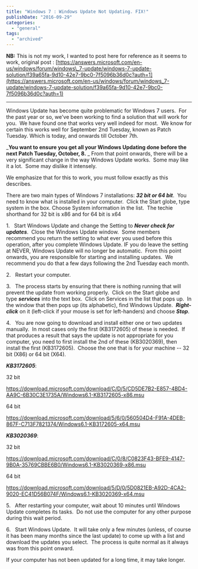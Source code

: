 ```yaml
---
title: "Windows 7 : Windows Update Not Updating. FIX!"
publishDate: "2016-09-29"
categories: 
  - "general"
tags:
  - "archived"  
---
```


**NB:** This is not my work, I wanted to post here for reference as it seems to work, original post : [https://answers.microsoft.com/en-us/windows/forum/windows\_7-update/windows-7-update-solution/f39a65fa-9d10-42e7-9bc0-7f5096b36d0c?auth=1](https://answers.microsoft.com/en-us/windows/forum/windows_7-update/windows-7-update-solution/f39a65fa-9d10-42e7-9bc0-7f5096b36d0c?auth=1)

* * *

Windows Update has become quite problematic for Windows 7 users.  For the past year or so, we've been working to find a solution that will work for you.  We have found one that works very well indeed for most.  We know for certain this works well for September 2nd Tuesday, known as Patch Tuesday. Which is today, and onwards till October 7th.

_**You want to ensure you get all your Windows Updating done before the next Patch Tuesday, October, 8.** _ From that point onwards, there will be a very significant change in the way Windows Update works.  Some may like it a lot.  Some may dislike it intensely.

We emphasize that for this to work, you must follow exactly as this describes.

There are two main types of Windows 7 installations: **_32 bit or 64 bit_**.  You need to know what is installed in your computer.  Click the Start globe, type system in the box. Choose System information in the list.  The techie shorthand for 32 bit is x86 and for 64 bit is x64

1.   Start Windows Update and change the Setting to **_Never check for updates_**.  Close the Windows Update window.  Some members recommend you return the setting to what ever you used before this operation, after you complete Windows Update. IF you do leave the setting at NEVER, Windows Update will no longer be automatic.  From this point onwards, you are responsible for starting and installing updates.  We recommend you do that a few days following the 2nd Tuesday each month.

2.   Restart your computer.

3.   The process starts by ensuring that there is nothing running that will prevent the update from working properly.  Click on the Start globe and type **_services_** into the text box.  Click on Services in the list that pops up.  In the window that then pops up (its alphabetic), find Windows Update.  **_Right-click_** on it (left-click if your mouse is set for left-handers) and choose **_Stop_**.

4.   You are now going to download and install either one or two updates manually.  In most cases only the first (KB3172605) of these is needed.  If that produces a result that says the update is not appropriate for you computer, you need to first install the 2nd of these (KB3020369), then install the first (KB3172605).  Choose the one that is for your machine -- 32 bit (X86) or 64 bit (X64).

**_KB3172605_**:

32 bit

https://download.microsoft.com/download/C/D/5/CD5DE7B2-E857-4BD4-AA9C-6B30C3E1735A/Windows6.1-KB3172605-x86.msu

64 bit

https://download.microsoft.com/download/5/6/0/560504D4-F91A-4DEB-867F-C713F7821374/Windows6.1-KB3172605-x64.msu

**_KB3020369_**:

32 bit

https://download.microsoft.com/download/C/0/8/C0823F43-BFE9-4147-9B0A-35769CBBE6B0/Windows6.1-KB3020369-x86.msu

64 bit

https://download.microsoft.com/download/5/D/0/5D0821EB-A92D-4CA2-9020-EC41D56B074F/Windows6.1-KB3020369-x64.msu

5.   After restarting your computer, wait about 10 minutes until Windows Update completes its tasks.  Do not use the computer for any other purpose during this wait period.

6.   Start Windows Update.  It will take only a few minutes (unless, of course it has been many months since the last update) to come up with a list and download the updates you select.  The process is quite normal as it always was from this point onward.

If your computer has not been updated for a long time, it may take longer.
